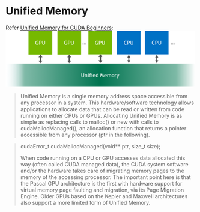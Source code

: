 # Unified Memory
Refer [Unified Memory for CUDA Beginners](https://devblogs.nvidia.com/unified-memory-cuda-beginners/):  
![image](https://raw.githubusercontent.com/NanXiao/cuda-little-book/master/images/unified-memory-multigpu.png)
> Unified Memory is a single memory address space accessible from any processor in a system. This hardware/software technology allows applications to allocate data that can be read or written from code running on either CPUs or GPUs. Allocating Unified Memory is as simple as replacing calls to malloc() or new with calls to cudaMallocManaged(), an allocation function that returns a pointer accessible from any processor (ptr in the following).

>    cudaError_t cudaMallocManaged(void** ptr, size_t size);
>    
> When code running on a CPU or GPU accesses data allocated this way (often called CUDA managed data), the CUDA system software and/or the hardware takes care of migrating memory pages to the memory of the accessing processor. The important point here is that the Pascal GPU architecture is the first with hardware support for virtual memory page faulting and migration, via its Page Migration Engine. Older GPUs based on the Kepler and Maxwell architectures also support a more limited form of Unified Memory.